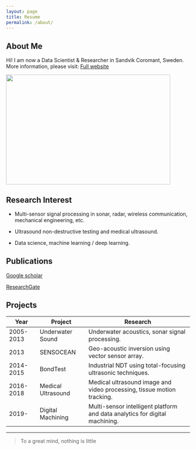```yaml
---
layout: page
title: Resume
permalink: /about/
---
```

## About Me

Hi! I am now a Data Scientist & Researcher in Sandvik Coromant, Sweden. More information, please visit:
[Full website](https://plotsignal.com/cv)

<img src="/images/biao.jpg" width="450" height="300"/>


## Research Interest

* Multi-sensor signal processing in sonar, radar, wireless communication, mechanical engineering, etc.

* Ultrasound non-destructive testing and medical ultrasound.

* Data science, machine learning / deep learning.


## Publications

[Google scholar](https://scholar.google.se/citations?user=7UJotrcAAAAJ&hl=en)

[ResearchGate](https://www.researchgate.net/profile/Biao_Jiang5)

## Projects

Year      | Project            | Research 
----------|--------------------|--------
2005-2013 | Underwater Sound   | Underwater acoustics, sonar signal processing.
2013      | SENSOCEAN          | Geo-acoustic inversion using vector sensor array.
2014-2015 | BondTest           | Industrial NDT using total-focusing ultrasonic techniques.
2016-2018 | Medical Ultrasound | Medical ultrasound image and video processing, tissue motion tracking.
2019-     | Digital Machining  | Multi-sensor intelligent platform and data analytics for digital machining. 

---


> To a great mind, nothing is little
